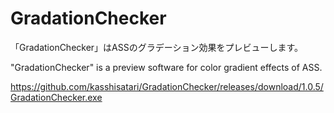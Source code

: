 # GradationChecker
「GradationChecker」はASSのグラデーション効果をプレビューします。

"GradationChecker" is a preview software for color gradient effects of ASS.

https://github.com/kasshisatari/GradationChecker/releases/download/1.0.5/GradationChecker.exe
